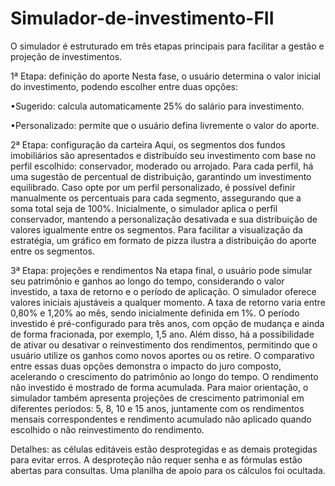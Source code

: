 # Simulador-de-investimento-FII
O simulador é estruturado em três etapas principais para facilitar a gestão e projeção de investimentos.

1ª Etapa: definição do aporte
Nesta fase, o usuário determina o valor inicial do investimento, podendo escolher entre duas opções:

•Sugerido: calcula automaticamente 25% do salário para investimento.

•Personalizado: permite que o usuário defina livremente o valor do aporte.

2ª Etapa: configuração da carteira
Aqui, os segmentos dos fundos imobiliários são apresentados e distribuído seu investimento com base no perfil escolhido: conservador, moderado ou arrojado. Para cada perfil, há uma sugestão de percentual de distribuição, garantindo um investimento equilibrado.
Caso opte por um perfil personalizado, é possível definir manualmente os percentuais para cada segmento, assegurando que a soma total seja de 100%. Inicialmente, o simulador aplica o perfil conservador, mantendo a personalização desativada e sua distribuição de valores igualmente entre os segmentos.
Para facilitar a visualização da estratégia, um gráfico em formato de pizza ilustra a distribuição do aporte entre os segmentos.

3ª Etapa: projeções e rendimentos
Na etapa final, o usuário pode simular seu patrimônio e ganhos ao longo do tempo, considerando o valor investido, a taxa de retorno e o período de aplicação. O simulador oferece valores iniciais ajustáveis a qualquer momento.
A taxa de retorno varia entre 0,80% e 1,20% ao mês, sendo inicialmente definida em 1%. O período investido é pré-configurado para três anos, com opção de mudança e ainda de forma fracionada, por exemplo, 1,5 ano. Além disso, há a possibilidade de ativar ou desativar o reinvestimento dos rendimentos, permitindo que o usuário utilize os ganhos como novos aportes ou os retire. O comparativo entre essas duas opções demonstra o impacto do juro composto, acelerando o crescimento do patrimônio ao longo do tempo. O rendimento não investido é mostrado de forma acumulada.
Para maior orientação, o simulador também apresenta projeções de crescimento patrimonial em diferentes períodos: 5, 8, 10 e 15 anos, juntamente com os rendimentos mensais correspondentes e rendimento acumulado não aplicado quando escolhido o não reinvestimento do rendimento.

Detalhes: as células editáveis estão desprotegidas e as demais protegidas para evitar erros. A desproteção não requer senha e as fórmulas estão abertas para consultas. Uma planilha de apoio para os cálculos foi ocultada.
